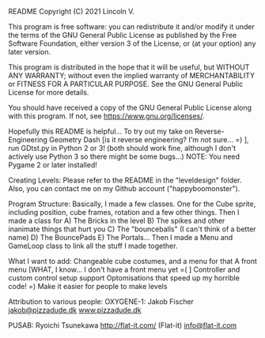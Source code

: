 README
Copyright (C) 2021  Lincoln V.

This program is free software: you can redistribute it and/or modify
it under the terms of the GNU General Public License as published by
the Free Software Foundation, either version 3 of the License, or
(at your option) any later version.

This program is distributed in the hope that it will be useful,
but WITHOUT ANY WARRANTY; without even the implied warranty of
MERCHANTABILITY or FITNESS FOR A PARTICULAR PURPOSE.  See the
GNU General Public License for more details.

You should have received a copy of the GNU General Public License
along with this program.  If not, see <https://www.gnu.org/licenses/>.

Hopefully this README is helpful...
To try out my take on Reverse-Engineering Geometry Dash [is it reverse
engineering?  I'm not sure... =) ], run GDtst.py in Python 2 or 3!
(both should work fine, although I don't actively use Python 3 so there
 might be some bugs...)  NOTE:  You need Pygame 2 or later installed!

Creating Levels:
Please refer to the README in the "leveldesign" folder.  Also, you can
contact me on my Github account ("happyboomonster").

Program Structure:
Basically, I made a few classes.  One for the Cube sprite, including position,
cube frames, rotation and a few other things.  Then I made a class for
A) The Bricks in the level B) The spikes and other inanimate things that
hurt you C) The "bounceballs" (I can't think of a better name) D) The
BouncePads E) The Portals...  Then I made a Menu and GameLoop class to link
all the stuff I made together.

What I want to add:  Changeable cube costumes, and a menu for that
A front menu [WHAT, I know...  I don't have a front menu yet  =(  ]
Controller and custom control setup support
Optomisations that speed up my horrible code!  =)
Make it easier for people to make levels


Attribution to various people:
OXYGENE-1:  Jakob Fischer
            jakob@pizzadude.dk
            www.pizzadude.dk

PUSAB:  Ryoichi Tsunekawa
        http://flat-it.com/ (Flat-it)
        info@flat-it.com
